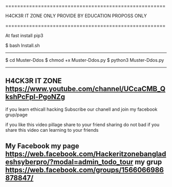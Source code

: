 ======================================================

H4CK3R IT ZONE 	ONLY PROVIDE BY EDUCATION PROPOSS ONLY

======================================================

At fast install pip3

$ bash Install.sh






----------------------
$ cd Muster-Ddos
$ chmod +x Muster-Ddos.py
$ python3 Muster-Ddos.py

------------------------------------------------------
H4CK3R IT ZONE
https://www.youtube.com/channel/UCcaCMB_QkshPcFpl-PgoNZg
------------------------------------------------------
if you learn ethicall hacking Subscribe our chanell and 
join my facebook grup/page

if you like this video pillage share to your friend sharing do not bad 
if you share this video can learning to your friends

My Facebook 
my page https://web.facebook.com/Hackeritzonebangladeshsyberpro/?modal=admin_todo_tour
my grup https://web.facebook.com/groups/1566066986878847/
--------------------------------------------------------

